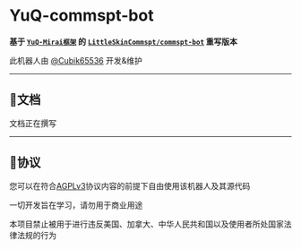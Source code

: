 # YuQ-commspt-bot

**基于 [`YuQ-Mirai框架`](https://github.com/YuQWorks/YuQ-Mirai) 的 [`LittleSkinCommspt/commspt-bot`](https://github.com/LittleSkinCommspt/commspt-bot) 重写版本**

此机器人由 [@Cubik65536](https://github.com/Cubik65536) 开发&维护

------

## 📑文档

文档正在撰写

------

## 📜协议

您可以在符合[AGPLv3](LICENSE)协议内容的前提下自由使用该机器人及其源代码

一切开发旨在学习，请勿用于商业用途

本项目禁止被用于进行违反美国、加拿大、中华人民共和国以及使用者所处国家法律法规的行为

